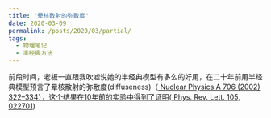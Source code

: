 ```yaml
---
title: '晕核散射的弥散度'
date: 2020-03-09
permalink: /posts/2020/03/partial/
tags:
  - 物理笔记
  - 半经典方法
---
```

前段时间，老板一直跟我吹嘘说她的半经典模型有多么的好用，在二十年前用半经典模型预言了晕核散射的弥散度(diffuseness)（<a href="https://jinleiphys.github.io/files/Optical_potentials_of_halo_and_weakly_bound_nuclei.pdf"> Nuclear Physics A 706 (2002) 322–334），这个结果在10年前的实验中得到了证明(<a href="https://jinleiphys.github.io/files/PhysRevLett105.022701.pdf"> Phys. Rev. Lett. 105, 022701</a>)
